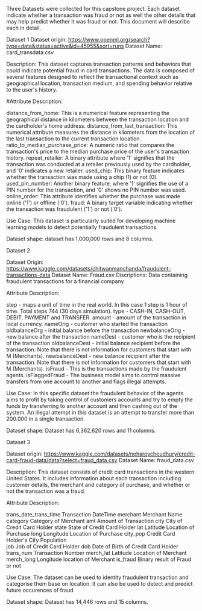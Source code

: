 Three Datasets were collected for this capstone project. Each dataset indicate whether a transaction was fraud or not as well the other details that may help predict whether it was fraud or not. This document will describe each in detail. 

Dataset 1 
Dataset origin: https://www.openml.org/search?type=data&status=active&id=45955&sort=runs 
Dataset Name: card_transdata.csv

Description: This dataset captures transaction patterns and behaviors that could indicate potential fraud in card transactions. The data is composed of several features designed to reflect the transactional context such as geographical location, transaction medium, and spending behavior relative to the user's history.

#Attribute Description:

distance_from_home: This is a numerical feature representing the geographical distance in kilometers between the transaction location and the cardholder's home address.
distance_from_last_transaction: This numerical attribute measures the distance in kilometers from the location of the last transaction to the current transaction location.
ratio_to_median_purchase_price: A numeric ratio that compares the transaction's price to the median purchase price of the user's transaction history.
repeat_retailer: A binary attribute where '1' signifies that the transaction was conducted at a retailer previously used by the cardholder, and '0' indicates a new retailer.
used_chip: This binary feature indicates whether the transaction was made using a chip (1) or not (0).
used_pin_number: Another binary feature, where '1' signifies the use of a PIN number for the transaction, and '0' shows no PIN number was used.
online_order: This attribute identifies whether the purchase was made online ('1') or offline ('0').
fraud: A binary target variable indicating whether the transaction was fraudulent ('1') or not ('0').

Use Case: This dataset is particularly suited for developing machine learning models to detect potentially fraudulent transactions. 

Dataset shape: dataset has 1,000,000 rows and 8 columns. 

Dataset 2

Dataset Origin: https://www.kaggle.com/datasets/chitwanmanchanda/fraudulent-transactions-data 
Dataset Name: Fraud.csv
Discriptions: Data containing fraudulent transactions for a financial company

Attribute Description: 

step - maps a unit of time in the real world. In this case 1 step is 1 hour of time. Total steps 744 (30 days simulation).
type - CASH-IN, CASH-OUT, DEBIT, PAYMENT and TRANSFER.
amount - amount of the transaction in local currency.
nameOrig - customer who started the transaction
oldbalanceOrg - initial balance before the transaction
newbalanceOrig - new balance after the transaction
nameDest - customer who is the recipient of the transaction
oldbalanceDest - initial balance recipient before the transaction. Note that there is not information for customers that start with M (Merchants).
newbalanceDest - new balance recipient after the transaction. Note that there is not information for customers that start with M (Merchants).
isFraud - This is the transactions made by the fraudulent agents. 
isFlaggedFraud - The business model aims to control massive transfers from one account to another and flags illegal attempts. 

Use Case: In this specific dataset the fraudulent behavior of the agents aims to profit by taking control of customers accounts and try to empty the funds by transferring to another account and then cashing out of the system. An illegal attempt in this dataset is an attempt to transfer more than 200.000 in a single transaction.

Dataset shape: Dataset has 6,362,620 rows and 11 columns. 

Dataset 3

Dataset origin: https://www.kaggle.com/datasets/neharoychoudhury/credit-card-fraud-data/data?select=fraud_data.csv
Dataset Name: fraud_data.csv

Description: This dataset consists of credit card transactions in the western United States. 
It includes information about each transaction including customer details, the merchant and category of purchase, and whether or not the transaction was a fraud.

Attribute Description:

trans_date_trans_time  Transaction DateTime 
merchant               Merchant Name 
category               Category of Merchant 
amt                    Amount of Transaction
city                   City of Credit Card Holder 
state                  State of Credit Card Holder 
lat                    Latitude Location of Purchase 
long                   Longitude Location of Purchase 
city_pop               Credit Card Holder's City Population   
job                    Job of Credit Card Holder
dob                    Date of Birth of Credit Card Holder 
trans_num              Transaction Number 
merch_lat              Latitude Location of Merchant 
merch_long             Longitude location of Merchant 
is_fraud               Binary result of Fraud or not 


Use Case: The dataset can be used to identity fraudulent transaction and categorise them base on location. It can also be used to detect and predict future occurences of fraud 

Dataset shape: Dataset has 14,446 rows and 15 columns.
